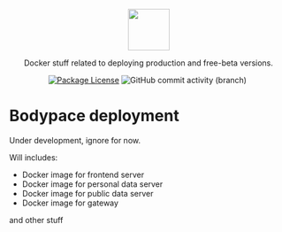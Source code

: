 <p align="center">
  <a href="https://bodypace.org" target="_blank">
    <img src="https://bodypace.org/favicon.ico" width="75"/>
  </a>
</p>

<p align="center">
  Docker stuff related to deploying production and free-beta versions.
</p>

<p align="center">
  <a href="https://github.com/Bodypace/bodypace-deployment/blob/main/LICENSE">
  <img src="https://img.shields.io/github/license/bodypace/bodypace-deployment" alt="Package License" /></a>
  <img alt="GitHub commit activity (branch)" src="https://img.shields.io/github/commit-activity/t/bodypace/bodypace-deployment">
  <img alt="" src="https://img.shields.io/badge/status-not%20ready%20yet%20(under%20development)-yellow" />
</p>

# Bodypace deployment

Under development, ignore for now.

Will includes:

- Docker image for frontend server
- Docker image for personal data server
- Docker image for public data server
- Docker image for gateway

and other stuff
